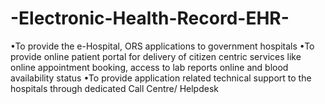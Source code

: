 # -Electronic-Health-Record-EHR-
•To provide the e-Hospital, ORS applications to government hospitals    •To provide online patient portal for delivery of citizen centric services like online appointment booking, access to lab reports online and blood availability status  •To provide application related technical support to the hospitals through dedicated Call Centre/ Helpdesk
